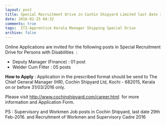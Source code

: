 ```yaml
---
layout: post
title: Special Recruitment Drive in Cochin Shipyard Limited last date 31st March-2016   
date: 2016-02-25 04:32
comments: true
tags:  ITI-Apprentice Kerala Manager Shipping Special Drive 
archive: false
---
```

Online Applications are invited for the following posts in Special Recruitment Drive for Persons with Disabilities  :

- Deputy Manager (Finance) : 01 post  
- Welder Cum Fitter : 05 posts 

**How to Apply** : Application in the prescribed format should be send to The Chief General Manager (HR), Cochin Shipyard Ltd, Kochi - 682015, Kerala on or before 31/03/2016 only.  

Please visit <http://www.cochinshipyard.com/career.html>  for more information and Application Form.

PS : Supervisory and Workmen Job posts in Cochin Shipyard, last date 29th Feb-2016.  and Recruitment of Workmen and Supervisory Cadre 2016



